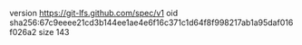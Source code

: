 version https://git-lfs.github.com/spec/v1
oid sha256:67c9eeee21cd3b144ee1ae4e6f16c371c1d64f8f998217ab1a95daf016f026a2
size 143
